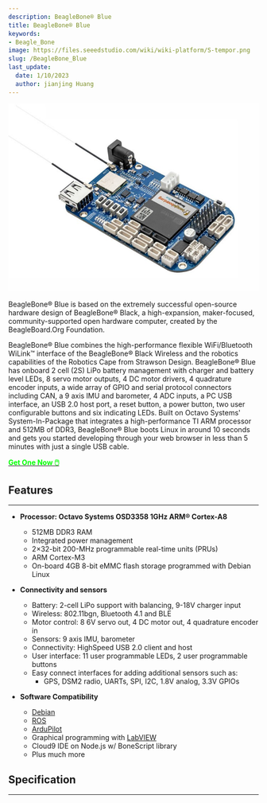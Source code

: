 ```yaml
---
description: BeagleBone® Blue
title: BeagleBone® Blue
keywords:
- Beagle_Bone
image: https://files.seeedstudio.com/wiki/wiki-platform/S-tempor.png
slug: /BeagleBone_Blue
last_update:
  date: 1/10/2023
  author: jianjing Huang
---
```


<div align="center"><img width={1000} src="https://github.com/SeeedDocument/Beaglebone_Blue/raw/master/img/cover.jpg" /></div>

BeagleBone® Blue is based on the extremely successful open-source hardware design of BeagleBone® Black, a high-expansion, maker-focused, community-supported open hardware computer, created by the BeagleBoard.Org Foundation.

BeagleBone® Blue combines the high-performance flexible WiFi/Bluetooth WiLink™ interface of the BeagleBone® Black Wireless and the robotics capabilities of the Robotics Cape from Strawson Design.  BeagleBone® Blue has onboard 2 cell (2S) LiPo battery management with charger and battery level LEDs, 8 servo motor outputs, 4 DC motor drivers, 4 quadrature encoder inputs, a wide array of GPIO and serial protocol connectors including CAN, a 9 axis IMU and barometer, 4 ADC inputs, a PC USB interface, an USB 2.0 host port, a reset button, a power button, two user configurable buttons and six indicating LEDs.  Built on Octavo Systems' System-In-Package that integrates a high-performance TI ARM processor and 512MB of DDR3, BeagleBone® Blue boots Linux in around 10 seconds and gets you started developing through your web browser in less than 5 minutes with just a single USB cable.

<div class="get_one_now_container" style={{textAlign: 'center'}}>
    <a class="get_one_now_item" href="https://www.seeedstudio.com/BeagleBone-Blue-p-2809.html" target="_blank">
            <strong><span><font color={'FFFFFF'} size={"4"}> Get One Now 🖱️</font></span></strong>
    </a>
</div>

## Features

----

- **Processor: Octavo Systems OSD3358 1GHz ARM® Cortex-A8**
  - 512MB DDR3 RAM
  - Integrated power management
  - 2×32-bit 200-MHz programmable real-time units (PRUs)
  - ARM Cortex-M3
  - On-board 4GB 8-bit eMMC flash storage programmed with Debian Linux

- **Connectivity and sensors**
  - Battery: 2-cell LiPo support with balancing, 9-18V charger input
  - Wireless: 802.11bgn, Bluetooth 4.1 and BLE
  - Motor control: 8 6V servo out, 4 DC motor out, 4 quadrature encoder in
  - Sensors: 9 axis IMU, barometer
  - Connectivity: HighSpeed USB 2.0 client and host
  - User interface: 11 user programmable LEDs, 2 user programmable buttons
  - Easy connect interfaces for adding additional sensors such as:
    - GPS, DSM2 radio, UARTs, SPI, I2C, 1.8V analog, 3.3V GPIOs

- **Software Compatibility**
  - [Debian](http://elinux.org/Beagleboard:BeagleBoneBlack_Debian)
  - [ROS](https://dscl.lcsr.jhu.edu/home/courses/me530707_2017_edumip_ros)
  - [ArduPilot](https://github.com/mirkix/ardupilotblue)
  - Graphical programming with [LabVIEW](https://github.com/ktalke12/Labview-MiP)
  - Cloud9 IDE on Node.js w/ BoneScript library
  - Plus much more

## Specification

----

<div>
  <style type="text/css" dangerouslySetInnerHTML={{__html: "\n.tg  {border-collapse:collapse;border-spacing:0;}\n.tg td{border-color:black;border-style:solid;border-width:1px;font-family:Arial, sans-serif;font-size:14px;\n  overflow:hidden;padding:10px 5px;word-break:normal;}\n.tg th{border-color:black;border-style:solid;border-width:1px;font-family:Arial, sans-serif;font-size:14px;\n  font-weight:normal;overflow:hidden;padding:10px 5px;word-break:normal;}\n.tg .tg-dlfj{background-color:#ffffff;border-color:#000000;color:#000000;font-size:16px;text-align:left;vertical-align:top}\n.tg .tg-l5ls{background-color:#ffffff;border-color:#000000;color:#000000;font-size:16px;font-weight:bold;text-align:center;\n  vertical-align:top}\n.tg .tg-q7v3{background-color:#ffffff;border-color:#000000;color:#000000;font-size:16px;text-align:center;vertical-align:top}\n.tg .tg-14gg{background-color:#ffffff;color:#000000;text-align:left;vertical-align:top}\n.tg .tg-88pu{background-color:#ffffff;color:#000000;font-size:16px;text-align:left;vertical-align:top}\n" }} />
  <table className="tg" style={{tableLayout: 'fixed', width: 824}}>
    <colgroup>
      <col style={{width: 275}} />
      <col style={{width: 252}} />
      <col style={{width: 297}} />
    </colgroup>
    <thead>
      <tr>
        <th className="tg-l5ls">Item</th>
        <th className="tg-l5ls" colSpan={2}>Description</th>
      </tr>
    </thead>
    <tbody>
      <tr>
        <td className="tg-q7v3">Processor<br />(Integrated in <br />the OSD3358)</td>
        <td className="tg-dlfj" colSpan={2}>● AM335x 1GHz ARM® Cortex-A8<br />● SGX530 graphics accelerator<br />● NEON floating-point accelerator<br />● 2x PRU 32-bit 200MHz microcontrollers</td>
      </tr>
      <tr>
        <td className="tg-q7v3">Memory</td>
        <td className="tg-dlfj" colSpan={2}>● 512MB DDR3800MHZ RAM (Integrated in the OSD3358)<br />● 4GB 8-bit eMMC on-board flash storage<br />● SD/MMC Connector for microSD</td>
      </tr>
      <tr>
        <td className="tg-q7v3" rowSpan={18}><br /><br /><br /><br /><br /><br /><br /><br /><br /><br /><br /><br /><br />Connectivity<br /></td>
        <td className="tg-dlfj">High speed USB 2.0 Client port</td>
        <td className="tg-14gg">Access to USB0,Client mode via microUSB</td>
      </tr>
      <tr>
        <td className="tg-dlfj">High speed USB 2.0 Host port</td>
        <td className="tg-14gg">Access to USB1,Type A Socket, 500mA LS/FS/HS</td>
      </tr>
      <tr>
        <td className="tg-dlfj" rowSpan={6}><br /><br />WiLink1835 <br />WiFi 802.11 b/g/n 2.4GHz.<br />Supportsthe following modes:</td>
        <td className="tg-88pu">2x2 MIMO</td>
      </tr>
      <tr>
        <td className="tg-88pu">AP</td>
      </tr>
      <tr>
        <td className="tg-88pu">SmartConfig</td>
      </tr>
      <tr>
        <td className="tg-88pu">STA</td>
      </tr>
      <tr>
        <td className="tg-88pu">Wi-Fi Direct</td>
      </tr>
      <tr>
        <td className="tg-88pu">Mesh over Wi-Fi based on 802.11s</td>
      </tr>
      <tr>
        <td className="tg-dlfj" rowSpan={3}><br />Serial port<br /></td>
        <td className="tg-14gg">UART0, UART1, UART5 available via 4 pin JST connectors</td>
      </tr>
      <tr>
        <td className="tg-14gg">UART2 available via 6 pin JST connector (EM-506 GPS style connector)</td>
      </tr>
      <tr>
        <td className="tg-14gg">UART4 RX available via 3 pin DSM2 connector</td>
      </tr>
      <tr>
        <td className="tg-dlfj" colSpan={2}>WiLink 1835 Bluetooth 4.1 with BLE</td>
      </tr>
      <tr>
        <td className="tg-dlfj" colSpan={2}>I2C1 available via 4 pin JST connector</td>
      </tr>
      <tr>
        <td className="tg-dlfj" colSpan={2}>SPI1 CS0 (S1.1) and SPI1 CS1 (S1.2) available via 6 pin JST connectors</td>
      </tr>
      <tr>
        <td className="tg-dlfj" colSpan={2}>CAN available via 4 pin JST connector (includes TCAN1051 CAN transceiver)</td>
      </tr>
      <tr>
        <td className="tg-dlfj" colSpan={2}>8 GPIOs (GP0 and GPI1) available via 6 pin JST connectors</td>
      </tr>
      <tr>
        <td className="tg-dlfj" colSpan={2}>ADC inputs 0 to 3 available via 6 pin JST connector</td>
      </tr>
      <tr>
        <td className="tg-dlfj" colSpan={2}>3.3VDC and 5VDC power output via 4 pin JST connector</td>
      </tr>
      <tr>
        <td className="tg-q7v3" rowSpan={3}><br /><br />Power management</td>
        <td className="tg-dlfj" colSpan={2}>TPS65217C PMIC is used along with a separate LDO to provide power to the system (Integrated in the OSD3358)</td>
      </tr>
      <tr>
        <td className="tg-dlfj" colSpan={2}>2 cell (2S) LiPo battery charger (powered by 9 – 18VDC DC Jack): <br />i., 4 battery level LEDs; <br />ii.,1 charger LED</td>
      </tr>
      <tr>
        <td className="tg-dlfj" colSpan={2}>6VDC 4A regulator to drive servo motor outputs</td>
      </tr>
      <tr>
        <td className="tg-q7v3">Debug Support</td>
        <td className="tg-dlfj" colSpan={2}>JTAG test points</td>
      </tr>
      <tr>
        <td className="tg-q7v3">Power Source</td>
        <td className="tg-dlfj" colSpan={2}>i.,  microUSB USB,<br />ii., 2 cell (2S) LiPo battery connector,<br />iii.,9 - 18VDC DC Jack</td>
      </tr>
      <tr>
        <td className="tg-q7v3">User Input / Output</td>
        <td className="tg-dlfj" colSpan={2}>i.,Power Button; ii.,Reset Button; iii.,Boot Button; iv.,2 user configurable buttons;<br />v.,6 user configurable LEDs;vi Power LED</td>
      </tr>
      <tr>
        <td className="tg-q7v3">Motor Control (requires power from either DC Jack or 2S battery)</td>
        <td className="tg-dlfj" colSpan={2}>i.,  4 DC motor drivers,<br />ii., 4 Quadrature encoder inputs,<br />iii.,8 Servo motor outputs</td>
      </tr>
      <tr>
        <td className="tg-q7v3">Sensors<br /></td>
        <td className="tg-dlfj" colSpan={2}>i., 9 axis IMU,<br />ii.,Barometer</td>
      </tr>
    </tbody>
  </table>
</div>

--------

## Application Ideas

- Internet of Things

- Smart House
- Industrial
- Automation & Process Control
- Human Machine Interface
- motor control
- UAV control
- Robot

## Hardware Overview

<div align="center"><img width={1000} src="https://github.com/SeeedDocument/Beaglebone_Blue/raw/master/img/Hardware_overviw.png" /></div>

## Getting Started

----

### Preparation

#### STEP1. Update the latest image

When you receive a BeagleBone®Blue from seeed, the image is already burned into the on-board eMMC. Which means you can skip this step. However we highly recommend you update the latest image.

**i.** Click and download the latest image from [beagleboard.org](https://beagleboard.org/latest-images).

:::note
The "IoT" images provide more free disk space if you don't need to use a graphical user interface (GUI).Due to sizing necessities, this download may take 30 minutes or more.
:::

The Debian distribution is provied for the boards. The file you download will have an .img.xz extension. This is a compressed sector-by-sector image of the SD card.

**ii.** Plug the SD card into your PC or MAC with an SD card reader.You need an SD card with a capacity of more than 4G.

**iii.** Download and install [Etcher](https://etcher.io/)

Click to download here, and burn the ```*.img.xz``` file directly to your SD card with Etcher. Or unzip the ```*.img.xz``` file to a ```*.img``` file, then burn it to SD card with other image writing tools.

Click the Plus icon to add the image you just download, the software will automatically select the SD card you plug. Then click Flash! to start burning. It will takes about 20 minutes to flash.

<div align="center"><img width={1000} src="https://github.com/SeeedDocument/Respeaker_V2/raw/master/img/v2-flash-sd.png" /></div>

Then reject the SD card and Insert it into your BeagleBone® Blue.

#### STEP2. Power and boot

Connect the BeagleBone® Blue to your computer with the Micro-USB Cable.

<div align="center"><img width={1000} src="https://github.com/SeeedDocument/Beaglebone_Blue/raw/master/img/connect.jpg" /></div>

:::caution
Please plug the USB cable gently, otherwise you may damage the interface.Please use the USB cable with 4 wires inside, the 2 wires cable can't transfer data. If you are not sure about the wire you have, you can click here to buy. If you want to use the Motor Control modules of BeagleBone® Blue, the power supply via USB Port is not sufficiant, you need to use DC-DC Port or 2S battery.
:::

You'll see the power (PWR or ON) LED lit steadily. Within a minute or so, you should see the other LEDs blinking in their default configurations.

- USR0 is typically configured at boot to blink in a heartbeat pattern
- USR1 is typically configured at boot to light during SD (microSD) card accesses
- USR2 is typically configured at boot to light during CPU activity
- USR3 is typically configured at boot to light during eMMC accesses
- WIFI LED is typically configured at boot to light with WiFi network association (BeagleBone® Blue only)

With the latest images, it should no longer be necessary to install drivers for your operating system to give you network-over-USB access to your Beagle. In case you are running an older image, an older operating system or need additional drivers for serial access to older boards, links to the old drivers are below.

<div>
  <style type="text/css" dangerouslySetInnerHTML={{__html: "\n.tg  {border-collapse:collapse;border-spacing:0;}\n.tg td{border-color:black;border-style:solid;border-width:1px;font-family:Arial, sans-serif;font-size:14px;\n  overflow:hidden;padding:10px 5px;word-break:normal;}\n.tg th{border-color:black;border-style:solid;border-width:1px;font-family:Arial, sans-serif;font-size:14px;\n  font-weight:normal;overflow:hidden;padding:10px 5px;word-break:normal;}\n.tg .tg-gvcd{background-color:#ffffff;border-color:#000000;color:#000000;text-align:left;vertical-align:top}\n.tg .tg-l0dh{background-color:#ffffff;border-color:#000000;color:#000000;text-align:center;text-decoration:underline;\n  vertical-align:top}\n.tg .tg-v0nz{background-color:#ffffff;border-color:#000000;color:#000000;text-align:center;vertical-align:top}\n.tg .tg-wzu8{background-color:#ffffff;border-color:#000000;color:#000000;font-weight:bold;text-align:center;vertical-align:top}\n" }} />
  <table className="tg" style={{tableLayout: 'fixed', width: 826}}>
    <colgroup>
      <col style={{width: 148}} />
      <col style={{width: 155}} />
      <col style={{width: 523}} />
    </colgroup>
    <thead>
      <tr>
        <th className="tg-wzu8">Operating System</th>
        <th className="tg-wzu8">USB Drivers</th>
        <th className="tg-wzu8">Comments</th>
      </tr>
    </thead>
    <tbody>
      <tr>
        <td className="tg-v0nz">Windows <br />(64-bit)</td>
        <td className="tg-l0dh"><a href="https://beagleboard.org/static/Drivers/Windows/BONE_D64.exe" target="_blank" rel="noopener noreferrer">64-bit installer</a><br /></td>
        <td className="tg-gvcd" rowSpan={2}>If in doubt, try the 64-bit installer first.<br /><br />● Windows Driver Certification warning may pop up two or three times. Click "Ignore", "Install" or "Run"<br />● To check if you're running 32 or 64-bit Windows see this here<a href="https://support.microsoft.com/kb/827218" target="_blank" rel="noopener noreferrer">Link</a>.<br />● On systems without the latest service release, you may get an error (0xc000007b). In that case, please click this here to install and retry.<br />● You may need to reboot Windows.<br />● These drivers have been tested to work up to Windows 10.</td>
      </tr>
      <tr>
        <td className="tg-v0nz">Windows <br />(32-bit)</td>
        <td className="tg-l0dh"><a href="https://beagleboard.org/static/Drivers/Windows/BONE_DRV.exe" target="_blank" rel="noopener noreferrer">32-bit installer</a><br /></td>
      </tr>
      <tr>
        <td className="tg-v0nz">Mac OS X<br /></td>
        <td className="tg-v0nz"> <a href="https://beagleboard.org/static/Drivers/MacOSX/RNDIS/HoRNDIS.pkg" target="_blank" rel="noopener noreferrer">Network</a> <a href="https://beagleboard.org/static/Drivers/MacOSX/FTDI/EnergiaFTDIDrivers2.2.18.pkg" target="_blank" rel="noopener noreferrer">Serial</a></td>
        <td className="tg-gvcd">Install both Network and Serial driver.</td>
      </tr>
      <tr>
        <td className="tg-v0nz">Linux</td>
        <td className="tg-l0dh"><a href="https://beagleboard.org/static/Drivers/Linux/FTDI/mkudevrule.sh" target="_blank" rel="noopener noreferrer">mkudevrule.sh</a></td>
        <td className="tg-gvcd">Driver installation isn't required, but you might find a few udev rules helpful.</td>
      </tr>
    </tbody>
  </table>
</div>

#### STEP3. Browse to your Beagle

Using either Chrome or Firefox (Internet Explorer will NOT work), browse to the web server running on your board. It will load a presentation showing you the capabilities of the board. Use the arrow keys on your keyboard to navigate the presentation.

When the boot is done, a network adapter should show up on your computer. You can click to enter the [Cloud 9 IDE](http://beaglebone.local:3000/).

<div align="center"><img width={1000} src="https://github.com/SeeedDocument/Beaglebone_Blue/raw/master/img/cloud9.png" /></div>

#### STEP4. Connect to wifi

Open a new terminal,then tap the command below

```
root@beaglebone:/var/lib/cloud9# connmanctl
connmanctl> enable wifi
Enabled wifi
connmanctl> tether wifi disable
Error disabling wifi tethering: Already disabled
connmanctl> scan wifi
Scan completed for wifi
connmanctl> services
*AO seeed                wifi_f45eabf743ad_7365656564_managed_psk
    CHAIHUOMAKERS        wifi_f45eabf743ad_4348414948554f4d414b455253_managed_psk
    DIRECT-99-HP DeskJet 4670 series wifi_f45eabf743ad_4449524543542d39392d4850204465736b4a6574203436373020736572696573_managed_psk
    mostfun-5bf7         wifi_f45eabf743ad_6d6f737466756e2d35626637_managed_psk
    DIRECT-TNDESKTOP-71PTKLKmsXO wifi_f45eabf743ad_4449524543542d544e4445534b544f502d373150544b4c4b6d73584f_managed_psk
    HPKJ                 wifi_f45eabf743ad_48504b4a_managed_psk
    ChinaNet-yTGy        wifi_f45eabf743ad_4368696e614e65742d79544779_managed_psk
    GPKJ1                wifi_f45eabf743ad_47504b4a31_managed_psk
    GUMO                 wifi_f45eabf743ad_47554d4f_managed_psk
    jdsfkf               wifi_f45eabf743ad_6a6473666b66_managed_psk
connmanctl> agent on
Agent registered
connmanctl> connect wifi_f45eabf743ad_7365656564_managed_psk
Error /net/connman/service/wifi_f45eabf743ad_7365656564_managed_psk: Already connected
connmanctl> quit
root@beaglebone:/var/lib/cloud9# ifconfig wlan0
wlan0     Link encap:Ethernet  HWaddr f4:5e:ab:f7:43:ad  
          inet addr:192.168.199.145  Bcast:192.168.199.255  Mask:255.255.255.0
          inet6 addr: fe80::f65e:abff:fef7:43ad/64 Scope:Link
          UP BROADCAST RUNNING MULTICAST DYNAMIC  MTU:1500  Metric:1
          RX packets:8920 errors:0 dropped:0 overruns:0 frame:0
          TX packets:3531 errors:0 dropped:0 overruns:0 carrier:0
          collisions:0 txqueuelen:1000
          RX bytes:1166820 (1.1 MiB)  TX bytes:3352208 (3.1 MiB)

root@beaglebone:/var/lib/cloud9#
```

When you tap ```ifconfig wlan0``` and the internet address is something like 192.168.199.145, congratulations, you have connected to wifi successfully.

When the BeagleBone® Blue connect to the Internet, we highly recommend you use the command below to update your BeagleBone® Blue.

```
sudo apt-get update
sudo apt-get upgrade
```

It may take a long time to update, but it is worthwhile.

### Demo.1  Blink

This is a Javascript demo.

Ckick the **File->New File->** button at the top light corner of Cloud9 IDE.

:::note
after create file, just donot forget save the file meanwhile add the file type.
:::

copy the code below and click **Run**

```
var b = require('bonescript');

var state = b.LOW;

b.pinMode("USR0", b.OUTPUT);
b.pinMode("USR1", b.OUTPUT);
b.pinMode("USR2", b.OUTPUT);
b.pinMode("USR3", b.OUTPUT);
setInterval(toggle, 1000);

function toggle() {
    if(state == b.LOW) state = b.HIGH;
    else state = b.LOW;
    b.digitalWrite("USR2", state);
}
```

Then you will see the USER2 LED blink.

### Demo.2  USE GPIO With Grove-LED

**Step 1.** Please prepare staff as the Partlist below.

| BeagleBone® Blue | Grove - LED Socket Kit|Grove Adapter cable(6pin)|
|--------------|-------------|-------|
|<div align="center"><img width={1000} src="https://github.com/SeeedDocument/Beaglebone_Blue/raw/master/img/cover_icon.jpg" /></div>|<div align="center"><img width={1000} src="https://github.com/SeeedDocument/Beaglebone_Blue/raw/master/img/Grove-White-LED-p-2016.jpeg" /></div>|<div align="center"><img width={1000} src="https://github.com/SeeedDocument/Beaglebone_Blue/raw/master/img/Grove_4pin.jpg" /></div>|
|[Get ONE Now](https://www.seeedstudio.com/BeagleBone-Blue-p-2809.html)|[Get ONE Now](https://www.seeedstudio.com/Grove-Green-LED-p-1144.html)|[Get ONE Now](https://www.seeedstudio.com/Grove-Universal-4-Pin-to-Beaglebone-Blue-6-Pin-Female-JST%2FSH-Conversion-Cable-%2810-pcs-pack%29-p-3027.html)|

**Step 2.** Connect the LED Socket Kit to the 6 pin **GPIO** interface of BeagleBone® Blue.

<div align="center"><img width={1000} src="https://github.com/SeeedDocument/Beaglebone_Blue/raw/master/img/LED.jpg" /></div>

**Step 3.** Open a new terminal in the Cloud9 IDE, tap the code below into this terminal.

```
cd /sys/class/gpio
echo 49 >export
cd gpio49
echo out >direction
while sleep 1;
do echo 0 >value;
sleep 1;
echo 1 >value;
done

```

Now you will see your LED light up in the heartbeat mode.

### Demo.3  USE UART With Grove-GPS

**Step 1.** Please prepare staff as the Partlist below.

| BeagleBone® Blue | Grove - LED Socket Kit|Grove Adapter cable(4pin)|
|--------------|-------------|-------|
|<div align="center"><img width={1000} src="https://github.com/SeeedDocument/Beaglebone_Blue/raw/master/img/cover_icon.jpg" /></div>|<div align="center"><img width={1000} src="https://github.com/SeeedDocument/Beaglebone_Blue/raw/master/img/Grove-GPS.jpg" /></div>|<div align="center"><img width={1000} src="https://github.com/SeeedDocument/Beaglebone_Blue/raw/master/img/Grove_4pin.jpg" /></div>|
|[Get ONE Now](https://www.seeedstudio.com/BeagleBone-Blue-p-2809.html)|[Get ONE Now](https://www.seeedstudio.com/grove-gps-p-959.html)|[Get ONE Now](https://www.seeedstudio.com/category/Grove-Universal-4-Pin-to-Beaglebone-Blue-4-Pin-Female-JST-SH-Conversion-Cable-(10-pcs-pack)-p-3026.html)|

**Step 2.** Connect the Grove-GPS sensor to the 4 pin **UART1** interface of BeagleBone® Blue.

<div align="center"><img width={1000} src="https://github.com/SeeedDocument/Beaglebone_Blue/raw/master/img/GPS_hARD.jpg" /></div>

**Step 3.** Open a new terminal in the Cloud9 IDE, tap the code below into this terminal.

```
apt install tio
tio /dev/ttyO1 -b 9600
```

Then you will see the GPS information on the terminal as the picture shown below.

<div align="center"><img width={1000} src="https://github.com/SeeedDocument/Beaglebone_Blue/raw/master/img/GPS.png" /></div>

### Demo.4  USE I2C With Grove-Digital Light Sensor

**Step 1.** Please prepare staff as the Partlist below.

| BeagleBone® Blue | Grove - LED Socket Kit|Grove Adapter cable(4pin)|
|--------------|-------------|-------|
|<div align="center"><img width={1000} src="https://github.com/SeeedDocument/Beaglebone_Blue/raw/master/img/cover_icon.jpg" /></div>|<div align="center"><img width={1000} src="https://github.com/SeeedDocument/Beaglebone_Blue/raw/master/img/Digital_Light_Sensor.jpg" /></div>|<div align="center"><img width={1000} src="https://github.com/SeeedDocument/Beaglebone_Blue/raw/master/img/Grove_4pin.jpg" /></div>|
|[Get ONE Now](https://www.seeedstudio.com/BeagleBone-Blue-p-2809.html)|[Get ONE Now](https://www.seeedstudio.com/Grove-Digital-Light-Sensor-p-1281.html)|[Get ONE Now](https://www.seeedstudio.com/category/Grove-Universal-4-Pin-to-Beaglebone-Blue-4-Pin-Female-JST-SH-Conversion-Cable-(10-pcs-pack)-p-3026.html)|

**Step 2.** Connect the Grove-Digital Light Sensor to the 4 pin **I2C** interface of BeagleBone® Blue.

<div align="center"><img width={1000} src="https://github.com/SeeedDocument/Beaglebone_Blue/raw/master/img/Digital_light.jpg" /></div>

**Step 3.** Open a new terminal in the Cloud9 IDE, tap the code below into this terminal.

```
cd /sys/bus/i2c/devices/i2c-1;
echo tsl2561 0x29 >new_device;
watch -n0 cat 1-0029/iio\:device0/in_illuminance0_input

```

Then you will get the light value as the picture below.

<div align="center"><img width={1000} src="https://github.com/SeeedDocument/Beaglebone_Blue/raw/master/img/Digital_520.png" /></div>

## Grove Compatibility List

Grove is a modular, standardized connecter prototyping system. Grove takes a building block approach to assembling electronics. Compared to the jumper or solder based system, it is easier to connect, experiment and build and simplifies the learning system, but not to the point where it becomes dumbed down.  Some of the other prototype systems out there takes the level down to building blocks.   Good stuff to be learned that way, but the Grove system allows you to build real systems.   It requires some learning and expertise to hook things up.

The list belew is the Grove modules that work well with BeagleBone® Blue.

<div>
  <style type="text/css" dangerouslySetInnerHTML={{__html: "\n.tg  {border-collapse:collapse;border-spacing:0;}\n.tg td{border-color:black;border-style:solid;border-width:1px;font-family:Arial, sans-serif;font-size:14px;\n  overflow:hidden;padding:10px 5px;word-break:normal;}\n.tg th{border-color:black;border-style:solid;border-width:1px;font-family:Arial, sans-serif;font-size:14px;\n  font-weight:normal;overflow:hidden;padding:10px 5px;word-break:normal;}\n.tg .tg-fhi2{background-color:#ffffff;color:#000000;font-size:20px;font-weight:bold;text-align:center;vertical-align:top}\n.tg .tg-366q{background-color:#ffffff;color:#000000;font-size:18px;text-align:center;vertical-align:top}\n" }} />
  <table className="tg">
    <thead>
      <tr>
        <th className="tg-fhi2">SKU</th>
        <th className="tg-fhi2">Item</th>
        <th className="tg-fhi2">I/O type</th>
        <th className="tg-fhi2">Working Voltage</th>
      </tr>
    </thead>
    <tbody>
      <tr>
        <td className="tg-366q">101020017</td>
        <td className="tg-366q">Grove - Rotary Angle Sensor</td>
        <td className="tg-366q">Analog</td>
        <td className="tg-366q">Can work on 1.8V</td>
      </tr>
      <tr>
        <td className="tg-366q">101020048</td>
        <td className="tg-366q">Grove - Rotary Angle Sensor(P)</td>
        <td className="tg-366q">Analog</td>
        <td className="tg-366q">Can work on 1.8V</td>
      </tr>
      <tr>
        <td className="tg-366q">101020036</td>
        <td className="tg-366q">Grove - Slide Potentiometer</td>
        <td className="tg-366q">Analog</td>
        <td className="tg-366q">Can work on 1.8V</td>
      </tr>
      <tr>
        <td className="tg-366q">101020031</td>
        <td className="tg-366q">Grove - Piezo Vibration Sensor</td>
        <td className="tg-366q">Analog</td>
        <td className="tg-366q">Can work on 1.8V</td>
      </tr>
      <tr>
        <td className="tg-366q">101020003</td>
        <td className="tg-366q">Grove - Button</td>
        <td className="tg-366q">Digital</td>
        <td className="tg-366q">3.3V</td>
      </tr>
      <tr>
        <td className="tg-366q">111020000</td>
        <td className="tg-366q">Grove - Button(P)</td>
        <td className="tg-366q">Digital</td>
        <td className="tg-366q">3.3V</td>
      </tr>
      <tr>
        <td className="tg-366q">111020001</td>
        <td className="tg-366q">Grove - Encoder</td>
        <td className="tg-366q">Digital</td>
        <td className="tg-366q">3.3V</td>
      </tr>
      <tr>
        <td className="tg-366q">101020004</td>
        <td className="tg-366q">Grove - Switch(P)</td>
        <td className="tg-366q">Digital</td>
        <td className="tg-366q">3.3V</td>
      </tr>
      <tr>
        <td className="tg-366q">101020025</td>
        <td className="tg-366q">Grove - Tilt Switch</td>
        <td className="tg-366q">Digital</td>
        <td className="tg-366q">3.3V</td>
      </tr>
      <tr>
        <td className="tg-366q">101020018</td>
        <td className="tg-366q">Grove - Water Sensor</td>
        <td className="tg-366q">Digital</td>
        <td className="tg-366q">3.3V</td>
      </tr>
      <tr>
        <td className="tg-366q">101020005</td>
        <td className="tg-366q">Grove - Collision Sensor</td>
        <td className="tg-366q">Digital</td>
        <td className="tg-366q">3.3V</td>
      </tr>
      <tr>
        <td className="tg-366q">103020030</td>
        <td className="tg-366q">Grove - Mouse Encoder</td>
        <td className="tg-366q">Digital</td>
        <td className="tg-366q">3.3V</td>
      </tr>
      <tr>
        <td className="tg-366q">104030007</td>
        <td className="tg-366q">Grove - Green LED</td>
        <td className="tg-366q">Digital</td>
        <td className="tg-366q">3.3V</td>
      </tr>
      <tr>
        <td className="tg-366q">104030005</td>
        <td className="tg-366q">Grove - Red LED</td>
        <td className="tg-366q">Digital</td>
        <td className="tg-366q">3.3V</td>
      </tr>
      <tr>
        <td className="tg-366q">101020172</td>
        <td className="tg-366q">Grove - Line Finder v1.1</td>
        <td className="tg-366q">Digital</td>
        <td className="tg-366q">3.3V</td>
      </tr>
      <tr>
        <td className="tg-366q">101020018</td>
        <td className="tg-366q">Grove - Water Sensor</td>
        <td className="tg-366q">Digital</td>
        <td className="tg-366q">3.3V</td>
      </tr>
      <tr>
        <td className="tg-366q">101020019</td>
        <td className="tg-366q">Grove - Temperature&amp;Humidity Sensor Pro</td>
        <td className="tg-366q">Digital</td>
        <td className="tg-366q">3.3V</td>
      </tr>
      <tr>
        <td className="tg-366q">101020020</td>
        <td className="tg-366q">Grove - PIR Motion Sensor</td>
        <td className="tg-366q">Digital</td>
        <td className="tg-366q">3.3V</td>
      </tr>
      <tr>
        <td className="tg-366q">101020052</td>
        <td className="tg-366q">Grove - GSR sensor</td>
        <td className="tg-366q">Digital</td>
        <td className="tg-366q">3.3V</td>
      </tr>
      <tr>
        <td className="tg-366q">101020175</td>
        <td className="tg-366q">Grove - IR Distance Interrupter v1.2</td>
        <td className="tg-366q">Digital</td>
        <td className="tg-366q">3.3V</td>
      </tr>
      <tr>
        <td className="tg-366q">101020033</td>
        <td className="tg-366q">Grove - Ear-clip Heart Rate Sensor</td>
        <td className="tg-366q">Digital</td>
        <td className="tg-366q">3.3V</td>
      </tr>
      <tr>
        <td className="tg-366q">101020037</td>
        <td className="tg-366q">Grove - Touch Sensor</td>
        <td className="tg-366q">Digital</td>
        <td className="tg-366q">3.3V</td>
      </tr>
      <tr>
        <td className="tg-366q">101020030</td>
        <td className="tg-366q">Grove - Digital Light Sensor</td>
        <td className="tg-366q">Digital</td>
        <td className="tg-366q">3.3V</td>
      </tr>
      <tr>
        <td className="tg-366q">101020232</td>
        <td className="tg-366q">Grove - Speech Recognizer v1.0</td>
        <td className="tg-366q">Digital</td>
        <td className="tg-366q">3.3V</td>
      </tr>
      <tr>
        <td className="tg-366q">101020005</td>
        <td className="tg-366q">Grove - Collision Sensor</td>
        <td className="tg-366q">Digital</td>
        <td className="tg-366q">3.3V</td>
      </tr>
      <tr>
        <td className="tg-366q">105020005</td>
        <td className="tg-366q">Grove - EL Driver</td>
        <td className="tg-366q">Digital</td>
        <td className="tg-366q">3.3V</td>
      </tr>
      <tr>
        <td className="tg-366q">104030009</td>
        <td className="tg-366q">Grove - White LED</td>
        <td className="tg-366q">Digital</td>
        <td className="tg-366q">3.3V</td>
      </tr>
      <tr>
        <td className="tg-366q">104030010</td>
        <td className="tg-366q">Grove - Blue LED</td>
        <td className="tg-366q">Digital</td>
        <td className="tg-366q">3.3V</td>
      </tr>
      <tr>
        <td className="tg-366q">104030005</td>
        <td className="tg-366q">Grove - Red LED</td>
        <td className="tg-366q">Digital</td>
        <td className="tg-366q">3.3V</td>
      </tr>
      <tr>
        <td className="tg-366q">104030007</td>
        <td className="tg-366q">Grove - Green LED</td>
        <td className="tg-366q">Digital</td>
        <td className="tg-366q">3.3V</td>
      </tr>
      <tr>
        <td className="tg-366q">104030014</td>
        <td className="tg-366q">Grove - Multi Color Flash LED (5mm)</td>
        <td className="tg-366q">Digital</td>
        <td className="tg-366q">3.3V</td>
      </tr>
      <tr>
        <td className="tg-366q">104020001</td>
        <td className="tg-366q">Grove - Variable Color LED</td>
        <td className="tg-366q">Digital</td>
        <td className="tg-366q">3.3V</td>
      </tr>
      <tr>
        <td className="tg-366q">104020005</td>
        <td className="tg-366q">Grove - LED String Light</td>
        <td className="tg-366q">Digital</td>
        <td className="tg-366q">3.3V</td>
      </tr>
      <tr>
        <td className="tg-366q">104020048</td>
        <td className="tg-366q">Grove - Chainable RGB LED v2.0</td>
        <td className="tg-366q">Digital</td>
        <td className="tg-366q">3.3V</td>
      </tr>
      <tr>
        <td className="tg-366q">101020004</td>
        <td className="tg-366q">Grove - Switch(P)</td>
        <td className="tg-366q">Digital</td>
        <td className="tg-366q">3.3V</td>
      </tr>
      <tr>
        <td className="tg-366q">111020000</td>
        <td className="tg-366q">Grove - Button(P)</td>
        <td className="tg-366q">Digital</td>
        <td className="tg-366q">3.3V</td>
      </tr>
      <tr>
        <td className="tg-366q">101020003</td>
        <td className="tg-366q">Grove - Button</td>
        <td className="tg-366q">Digital</td>
        <td className="tg-366q">3.3V</td>
      </tr>
      <tr>
        <td className="tg-366q">101020038</td>
        <td className="tg-366q">Grove - Magnetic Switch</td>
        <td className="tg-366q">Digital</td>
        <td className="tg-366q">3.3V</td>
      </tr>
      <tr>
        <td className="tg-366q">101020025</td>
        <td className="tg-366q">Grove - Tilt Switch</td>
        <td className="tg-366q">Digital</td>
        <td className="tg-366q">3.3V</td>
      </tr>
      <tr>
        <td className="tg-366q">103020005</td>
        <td className="tg-366q">Grove - Relay</td>
        <td className="tg-366q">Digital</td>
        <td className="tg-366q">3.3V</td>
      </tr>
      <tr>
        <td className="tg-366q">107020000</td>
        <td className="tg-366q">Grove - Buzzer</td>
        <td className="tg-366q">Digital</td>
        <td className="tg-366q">3.3V</td>
      </tr>
      <tr>
        <td className="tg-366q">103020014</td>
        <td className="tg-366q">Grove - Dry-Reed Relay</td>
        <td className="tg-366q">Digital</td>
        <td className="tg-366q">3.3V</td>
      </tr>
      <tr>
        <td className="tg-366q">105020003</td>
        <td className="tg-366q">Grove - Vibration Motor</td>
        <td className="tg-366q">Digital</td>
        <td className="tg-366q">3.3V</td>
      </tr>
      <tr>
        <td className="tg-366q">108020021</td>
        <td className="tg-366q">Grove - Mini Fan v1.1</td>
        <td className="tg-366q">Digital</td>
        <td className="tg-366q">3.3V</td>
      </tr>
      <tr>
        <td className="tg-366q">103020004</td>
        <td className="tg-366q">Grove - Solid State Relay</td>
        <td className="tg-366q">Digital</td>
        <td className="tg-366q">3.3V</td>
      </tr>
      <tr>
        <td className="tg-366q">103020007</td>
        <td className="tg-366q">Grove - Screw Terminal</td>
        <td className="tg-366q">Digital</td>
        <td className="tg-366q">3.3V</td>
      </tr>
      <tr>
        <td className="tg-366q">103020008</td>
        <td className="tg-366q">Grove - MOSFET</td>
        <td className="tg-366q">Digital</td>
        <td className="tg-366q">3.3V</td>
      </tr>
      <tr>
        <td className="tg-366q">101020212</td>
        <td className="tg-366q">Grove - Temp&amp;Humi Sensor(SHT31)</td>
        <td className="tg-366q">I2C</td>
        <td className="tg-366q">3.3V</td>
      </tr>
      <tr>
        <td className="tg-366q">101020192</td>
        <td className="tg-366q">Grove - Barometer Sensor (BMP280)</td>
        <td className="tg-366q">I2C</td>
        <td className="tg-366q">3.3V</td>
      </tr>
      <tr>
        <td className="tg-366q">101020080</td>
        <td className="tg-366q">Grove - IMU 9DOF v2.0</td>
        <td className="tg-366q">I2C</td>
        <td className="tg-366q">3.3V</td>
      </tr>
      <tr>
        <td className="tg-366q">101020054</td>
        <td className="tg-366q">Grove - 3-Axis Digital Accelerometer(±16g)</td>
        <td className="tg-366q">I2C</td>
        <td className="tg-366q">3.3V</td>
      </tr>
      <tr>
        <td className="tg-366q">101020252</td>
        <td className="tg-366q">Grove - IMU 10DOF v2.0</td>
        <td className="tg-366q">I2C</td>
        <td className="tg-366q">3.3V</td>
      </tr>
      <tr>
        <td className="tg-366q">101020193</td>
        <td className="tg-366q">Grove - Barometer Sensor(BME280)</td>
        <td className="tg-366q">I2C</td>
        <td className="tg-366q">3.3V</td>
      </tr>
      <tr>
        <td className="tg-366q">101020082</td>
        <td className="tg-366q">Grove - Finger-clip Heart Rate Sensor with shell</td>
        <td className="tg-366q">I2C</td>
        <td className="tg-366q">3.3V</td>
      </tr>
      <tr>
        <td className="tg-366q">101020050</td>
        <td className="tg-366q">Grove - 3-Axis Digital Gyro</td>
        <td className="tg-366q">I2C</td>
        <td className="tg-366q">3.3V</td>
      </tr>
      <tr>
        <td className="tg-366q">103020024</td>
        <td className="tg-366q">Grove - Finger-clip Heart Rate Sensor</td>
        <td className="tg-366q">I2C</td>
        <td className="tg-366q">3.3V</td>
      </tr>
      <tr>
        <td className="tg-366q">101020081</td>
        <td className="tg-366q">Grove - 6-Axis Accelerometer&amp;Compass v2.0</td>
        <td className="tg-366q">I2C</td>
        <td className="tg-366q">3.3V</td>
      </tr>
      <tr>
        <td className="tg-366q">101020071</td>
        <td className="tg-366q">Grove - 3-Axis Digital Accelerometer(±400g)</td>
        <td className="tg-366q">I2C</td>
        <td className="tg-366q">3.3V</td>
      </tr>
      <tr>
        <td className="tg-366q">104030008</td>
        <td className="tg-366q">Grove - OLED Display 0.96''</td>
        <td className="tg-366q">I2C</td>
        <td className="tg-366q">3.3V</td>
      </tr>
      <tr>
        <td className="tg-366q">104030011</td>
        <td className="tg-366q">Grove - OLED Display 1.12''</td>
        <td className="tg-366q">I2C</td>
        <td className="tg-366q">3.3V</td>
      </tr>
      <tr>
        <td className="tg-366q">103020006</td>
        <td className="tg-366q">Grove - I2C Hub</td>
        <td className="tg-366q">I2C</td>
        <td className="tg-366q">3.3V</td>
      </tr>
      <tr>
        <td className="tg-366q">103020013</td>
        <td className="tg-366q">Grove - I2C ADC</td>
        <td className="tg-366q">I2C</td>
        <td className="tg-366q">3.3V</td>
      </tr>
      <tr>
        <td className="tg-366q">113020003</td>
        <td className="tg-366q">Grove - GPS</td>
        <td className="tg-366q">UART</td>
        <td className="tg-366q">3.3V</td>
      </tr>
    </tbody>
  </table>
</div>

## FAQs

Please click here to see all BeagleBone® Blue FAQs.

## Schematic Online Viewer

<div className="altium-ecad-viewer" data-project-src="https://github.com/SeeedDocument/Beaglebone_Blue/raw/master/BeagleBone_Blue_eagle-file.zip" style={{borderRadius: '0px 0px 4px 4px', height: 500, borderStyle: 'solid', borderWidth: 1, borderColor: 'rgb(241, 241, 241)', overflow: 'hidden', maxWidth: 1280, maxHeight: 700, boxSizing: 'border-box'}}>
</div>

## Resources

-----

- **[Schematic]** [BeagleBone® Blue Schematic](https://github.com/SeeedDocument/Beaglebone_Blue/raw/master/BeagleBone_Blue_eagle-file.zip)
- **[Grove]** [BeagleBone® Blue Grove Compatibility List.xlsx](https://github.com/SeeedDocument/Beaglebone_Blue/raw/master/res/Beaglebone%20Blue%20Grove%20Compatibility%20List.xlsx)
- **[MoreReading]** [BeagleBoard Main Page](http://beagleboard.org/)
- **[MoreReading]** [BeagleBoard Getting Started](http://beagleboard.org/getting-started)
- **[MoreReading]** [Troubleshooting](http://beagleboard.org/getting-started#troubleshooting)
- **[MoreReading]** [Hardware documentation](http://beagleboard.org/getting-started#hardware)
- **[MoreReading]** [Projects of BeagleBoard](http://beagleboard.org/project)

## Tech Support & Product Discussion

Thank you for choosing our products! We are here to provide you with different support to ensure that your experience with our products is as smooth as possible. We offer several communication channels to cater to different preferences and needs.

<div class="button_tech_support_container">
<a href="https://forum.seeedstudio.com/" class="button_forum"></a>
<a href="https://www.seeedstudio.com/contacts" class="button_email"></a>
</div>

<div class="button_tech_support_container">
<a href="https://discord.gg/eWkprNDMU7" class="button_discord"></a>
<a href="https://github.com/Seeed-Studio/wiki-documents/discussions/69" class="button_discussion"></a>
</div>
